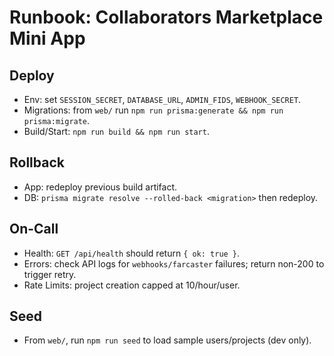 # Runbook: Collaborators Marketplace Mini App

## Deploy
- Env: set `SESSION_SECRET`, `DATABASE_URL`, `ADMIN_FIDS`, `WEBHOOK_SECRET`.
- Migrations: from `web/` run `npm run prisma:generate && npm run prisma:migrate`.
- Build/Start: `npm run build && npm run start`.

## Rollback
- App: redeploy previous build artifact.
- DB: `prisma migrate resolve --rolled-back <migration>` then redeploy.

## On-Call
- Health: `GET /api/health` should return `{ ok: true }`.
- Errors: check API logs for `webhooks/farcaster` failures; return non-200 to trigger retry.
- Rate Limits: project creation capped at 10/hour/user.

## Seed
- From `web/`, run `npm run seed` to load sample users/projects (dev only).

